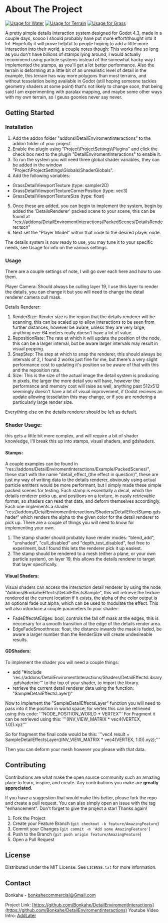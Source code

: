 <!-- ABOUT THE PROJECT -->
# About The Project

[![Usage for Water][water-example]]()
[![Usage for Terrain][terrain-example]]()
[![Usage for Grass][grass-example]]()

A pretty simple details interaction system designed for Godot 4.3, made in a couple days, soooo I should probably have put more effort/thought into it lol.
Hopefully it will prove helpful to people hoping to add a little more interaction into their world, a couple notes though:
This works fine so long as you don't have billions of stamps lying around, I would actually recommend using particle systems instead of the somewhat hacky way I implemented the stamps, as you'll get a lot better performance. 
Also the terrain is deforming at a little bit of an unrealistic level of detail in the example, this terrain has way more polygons than most terrains, and without tesselation being available in Godot (still hoping someone tackles geometry shaders at some point) that's not likely to change soon, that being said I am experimenting with paralax mapping, and maybe some other ways with my own terrain, so I geuss goonies never say never.


<!-- GETTING STARTED -->
## Getting Started


### Installation

1. Add the addon folder "addons\DetailEnviromentInteractions" to the addon folder of your project.
2. Enable the plugin using "Project\ProjectSettings\Plugins" and click the check box next to the plugin "DetailEnviromentInteractions" to enable it.
3. To run the system you will need three global shader variables, they can be added in the window "Project\ProjectSettings\Globals\ShaderGlobals".
4. Add the following variables:
  * GrassDetailViewportTexture (type: sampler2D)
  * GrassDetailViewportTextureCornerPosition (type: vec3)
  * GrassDetailViewportTextureSize (type: float)
5. Once these are added, you can begin to implement the system, begin by added the 'DetailsRenderer' packed scene to your scene, this can be found at "res://addons/DetailEnviromentInteractions/PackedScenes/DetailsRenderer.tscn"
6. Next set the "Player Model" within that node to the desired player node.

The details system is now ready to use, you may tune it to your specific needs, see Usage for info on the various settings.


### Usage

There are a couple settings of note, I will go over each here and how to use them.

Player Camera:
Should always be culling layer 19, I use this layer to render the details, you can change it but you will need to change the detail renderer camera cull mask.

Details Renderer:
1. RenderSize: Render size is the region that the details renderer will be scanning, this can be scaled up to allow interactions to be seen from further distances, however be aware, unless they are very large, anything over 64 meters really doesn't have a lot of value.
2. RepositionRate: The rate at which it will update the position of the node, this can be a larger interval, but be aware larger intervals may result in visual popping.
3. SnapStep: The step at which to snap the renderer, this should always be intervals of 2, I found 2 works just fine for me, but there's a very slight performance cost to updating it's position so be aware of that with this and the reposition rate.
4. Size: This is the size of the actual image the detail system is producing in pixels, the larger the more detail you will have, however the performance and memory cost will raise as well, anything past 512x512 seemingly doesn't have a lot of visual improvement, if Godot recieves an update allowing tesselation this may change, or if you are rendering a particularly large render size.

Everything else on the details renderer should be left as default.

### Shader Usage:
this gets a little bit more complex, and will require a bit of shader knowledge, I'll break this up into stamps, visual shaders, and gdshaders.

#### Stamps:
A couple examples can be found in "res://addons/DetailEnviromentInteractions/Example/PackedScenes/", these start with the name "detail_effect_(the effect in question)", these are just my way of writing data to the details renderer, obviously using actual particle emitters would be more performant, but I simply made these simple packed scenes for testing.
Each stamp is essentially a decal, which the details renderer picks up, and positions on a texture, in easily retrievable format, so shaders can read that data, and deform themselves accordingly.
Each one implements a shader "res://addons/DetailEnviromentInteractions/Shaders/DetailEffectStamp.gdshader" which renders the alpha to the given color for the detail renderer to pick up. There are a couple of things you will need to know for implementing your own.
1. The stamp shader should probably have render modes: "blend_add", "unshaded", "cull_disabled" and "depth_test_disabled", feel free to experiment, but I found this lets the renderer pick it up easiest.
2. The stamp should be rendered to a mesh (either a plane, or your own particle system), on layer 19, this allows the details renderer to target that layer specifically.

#### Visual Shaders:
Visual shaders can access the interaction detail renderer by using the node "Addons/BonkaheEffects/DetailEffectsSample", this will retrieve the texture rendered at the current location if it exists, the alpha of the color output is an optional fade out alpha, which can be used to modulate the effect.
This will also introduce a couple parameters to your shader:
* FadeEffectAtEdges: bool, controls the fall off mask at the edges, this is neccesary for a smooth transition at the edge of the details render area.
* EdgeFadeSmoothness: float, the distance inwards the mask is faded, be aware a larger number than the RenderSize will create undesireable results.

#### GDShaders:
To implement the shader you will need a couple things:
* add "#include 'res://addons/DetailEnviromentInteractions/Shaders/DetailEffectsLibrary.gdshaderinc'" to  the top of your shader, to import the library.
* retrieve the current detail renderer data using the function: "SampleDetailEffectsLayer()"
  
Now to implement the "SampleDetailEffectsLayer" function you will need to pass into it the position in world space, for vertex this can be retrieved using this code:
'''NODE_POSITION_WORLD + VERTEX'''
For Fragment it can be retrieved using this:
'''(INV_VIEW_MATRIX * vec4(VERTEX, 1.0)).xyz'''

So for fragment the final code would be this:
'''vec4 result = SampleDetailEffectsLayer((INV_VIEW_MATRIX * vec4(VERTEX, 1.0)).xyz);'''

Then you can deform your mesh however you please with that data.

<!-- CONTRIBUTING -->
## Contributing

Contributions are what make the open source community such an amazing place to learn, inspire, and create. Any contributions you make are **greatly appreciated**.

If you have a suggestion that would make this better, please fork the repo and create a pull request. You can also simply open an issue with the tag "enhancement".
Don't forget to give the project a star! Thanks again!

1. Fork the Project
2. Create your Feature Branch (`git checkout -b feature/AmazingFeature`)
3. Commit your Changes (`git commit -m 'Add some AmazingFeature'`)
4. Push to the Branch (`git push origin feature/AmazingFeature`)
5. Open a Pull Request


<!-- LICENSE -->
## License

Distributed under the MIT License. See `LICENSE.txt` for more information.

<!-- CONTACT -->
## Contact

Bonkahe - bonkahecommercial@Gmail.com

Project Link: [https://github.com/Bonkahe/DetailEnviromentInteractions](https://github.com/Bonkahe/DetailEnviromentInteractions)
Youtube Video Intro: [AddLater](AddLater)

<!-- MARKDOWN LINKS & IMAGES -->

[water-example]: ExampleWater.gif
[terrain-example]: ExampleTerrain.gif
[grass-example]: ExampleGrass.gif

